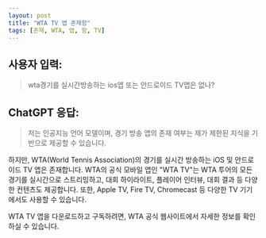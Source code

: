 ```yaml
---
layout: post
title: "WTA TV 앱 존재함"
tags: [존재, WTA, 앱, 함, TV]
---
```


## 사용자 입력:
> wta경기를 실시간방송하는 ios앱 또는 안드로이드 TV앱은 없나?

## ChatGPT 응답:
> 저는 인공지능 언어 모델이며, 경기 방송 앱의 존재 여부는 제가 제한된 지식을 기반으로 제공할 수 있습니다.

하지만, WTA(World Tennis Association)의 경기를 실시간 방송하는 iOS 및 안드로이드 TV 앱은 존재합니다. WTA의 공식 모바일 앱인 "WTA TV"는 WTA 투어의 모든 경기를 실시간으로 스트리밍하고, 대회 하이라이트, 플레이어 인터뷰, 대회 결과 등 다양한 컨텐츠도 제공합니다. 또한, Apple TV, Fire TV, Chromecast 등 다양한 TV 기기에서도 사용할 수 있습니다.

WTA TV 앱을 다운로드하고 구독하려면, WTA 공식 웹사이트에서 자세한 정보를 확인하실 수 있습니다.

